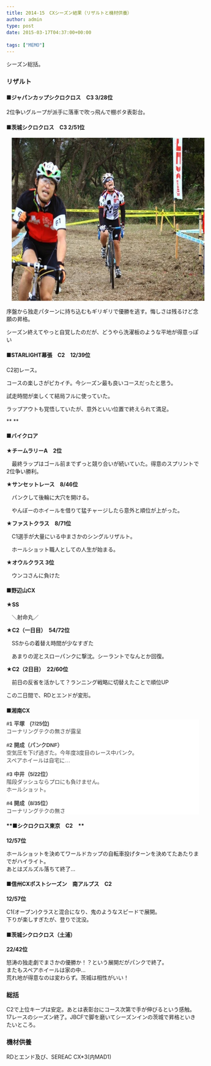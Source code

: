 ```yaml
---
title: 2014-15　CXシーズン結果（リザルトと機材供養）
author: admin
type: post
date: 2015-03-17T04:37:00+00:00

tags: ["MEMO"]
---
```

シーズン総括。

### リザルト



#### **■ジャパンカップシクロクロス　C3 3/28位**

2位争いグループが派手に落車で吹っ飛んで棚ボタ表彰台。



#### **■茨城シクロクロス　C3 2/51位**

<div class="separator" style="clear: both; text-align: center;">
<a href="10710944_878410528837275_6140464750840464997_n.jpg" imageanchor="1" style="margin-left: 1em; margin-right: 1em;"><img border="0" height="426" src="./10710944_878410528837275_6140464750840464997_n.jpg" width="640" /></a>
</div>

序盤から独走パターンに持ち込むもギリギリで優勝を逃す。悔しさは残るけど念願の昇格。

シーズン終えてやっと自覚したのだが、どうやら洗濯板のような平地が得意っぽい

#### **■STARLIGHT幕張　C2　12/39位**

C2初レース。

コースの楽しさがピカイチ。今シーズン最も良いコースだったと思う。

試走時間が楽しくて結局フルに使っていた。

ラップアウトも覚悟していたが、意外といい位置で終えられて満足。

**
**



#### **■バイクロア**

**★チームラリーA　2位**

　最終ラップはゴール前までずっと競り合いが続いていた。得意のスプリントで2位争い勝利。

**★サンセットレース　8/46位**

　パンクして後輪に大穴を開ける。

　やんぼーのホイールを借りて猛チャージしたら意外と順位が上がった。

**★ファストクラス　8/71位**

　C1選手が大量にいる中まさかのシングルリザルト。

　ホールショット職人としての人生が始まる。

**★オウルクラス 3位**

　ウンコさんに負けた



#### **■野辺山CX**

**★SS**

　＼射命丸／

**★C2（一日目）　54/72位**

　SSからの着替え時間が少なすぎた

　あまりの泥とスローパンクに撃沈。シーラントでなんとか回復。

**★C2（2日目）　22/60位**

　前日の反省を活かして？ランニング戦略に切替えたことで順位UP

この二日間で、RDとエンドが変形。

####
**■湘南CX**

<div style="background-color: white; color: #444444; font-family: Arial, Tahoma, Helvetica, FreeSans, sans-serif; margin: 0px; position: relative;">
<b>#1 平塚　(7/25位)</b><br /> コーナリングテクの無さが露呈
</div>

<div style="background-color: white; color: #444444; font-family: Arial, Tahoma, Helvetica, FreeSans, sans-serif; margin: 0px; position: relative;">
<br /> <b>#2 開成（パンクDNF）</b><br /> 空気圧を下げ過ぎた。今年度3度目のレース中パンク。
</div>

<div style="background-color: white; color: #444444; font-family: Arial, Tahoma, Helvetica, FreeSans, sans-serif; margin: 0px; position: relative;">
スペアホイールは自宅に…
</div>

<div style="background-color: white; color: #444444; font-family: Arial, Tahoma, Helvetica, FreeSans, sans-serif; margin: 0px; position: relative;">
<br /> <b>#3 中井（5/22位）</b><br /> 階段ダッシュならプロにも負けません。
</div>

<div style="background-color: white; color: #444444; font-family: Arial, Tahoma, Helvetica, FreeSans, sans-serif; margin: 0px; position: relative;">
ホールショット。
</div>

<div style="background-color: white; color: #444444; font-family: Arial, Tahoma, Helvetica, FreeSans, sans-serif; margin: 0px; position: relative;">
<br /> <b>#4 開成（8/35位）</b><br /> コーナリングテクの無さ
</div>

<div>
</div>

#### **■シクロクロス東京　C2　**

**12/57位**

<div>
ホールショットを決めてワールドカップの自転車投げターンを決めてたあたりまでがハイライト。
</div>

<div>
あとはズルズル落ちて終了…
</div>

<div>
</div>

<div>
<h4>
  <b>■信州CXポストシーズン　南アルプス　C2&nbsp;</b>
</h4>

<p>
  <b>12/57位</b></div>

  <div>
C1(オープン)クラスと混合になり、鬼のようなスピードで展開。


  <div>
下りが楽しすぎたが、登りで沈没。


  <div>


  <div>
<h4>
<b>■茨城シクロクロス（土浦）</b>
</h4>

<p>
<b>22/42位</b></div>

<div>
  怒涛の独走劇でまさかの優勝か！？という展開だがパンクで終了。
</div>

<div>
  またもスペアホイールは家の中…
</div>

<div>
  荒れ地が得意なのは変わらず。茨城は相性がいい！
</div>

<div>
</div>

<div>
  <h3>
総括
  </h3>
</div>

<div>
  C2で上位キープは安定。あとは表彰台にコース次第で手が伸びるという感触。
</div>

<div>
  17レースのシーズン終了。JBCFで脚を磨いてシーズンインの茨城で昇格といきたいところ。
</div>

<div>
  <h3>
機材供養
  </h3>
</div>

<div>
  RDとエンド及び、SEREAC CX*3(内MAD1)
</div>
